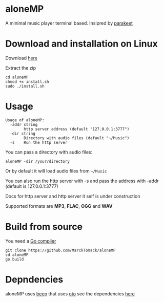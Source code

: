 # aloneMP

A minimal music player terminal based.
Insipred by <a href="https://github.com/Depado/parakeet">parakeet</a>

# Download and installation on Linux

Download <a href="https://github.com/marcktomack/aloneMP/releases">here</a>

Extract the zip

```
cd aloneMP
chmod +x install.sh
sudo ./install.sh
```

# Usage

```
Usage of aloneMP:
  -addr string
        http server address (default "127.0.0.1:3777")
  -dir string
        Directory with audio files (default "~/Music")
  -s    Run the http server

```

You can pass a directory with audio files:

`aloneMP -dir /your/directory`

Or by default it will load audio files from `~/Music`

You can also run the http server with -s and pass the address with -addr (default is 127.0.0.1:3777)

Docs for http server and http server it self is under construction

Supported formats are <b>MP3</b>, <b>FLAC</b>, <b>OGG</b> and <b>WAV</b>

# Build from source

You need a <a href="https://golang.org/dl/">Go compiler</a>

```
git clone https://github.com/MarckTomack/aloneMP
cd aloneMP
go build
```

# Depndencies

aloneMP uses <a href="https://github.com/faiface/beep">beep</a> that uses <a href="https://github.com/hajimehoshi/oto">oto</a> see the dependencies <a href="https://github.com/hajimehoshi/oto#prerequisite">here</a>

